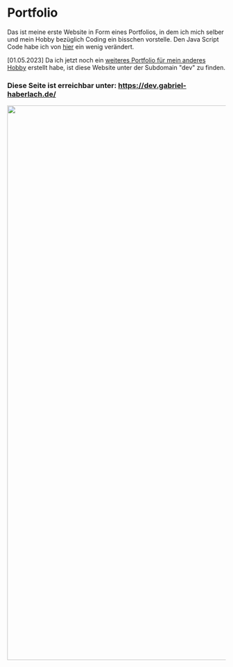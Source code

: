 # Portfolio

Das ist meine erste Website in Form eines Portfolios, in dem ich mich selber und mein Hobby bezüglich Coding ein bisschen vorstelle. Den Java Script Code 
habe ich von [hier](https://www.w3schools.com/howto/howto_js_tabs.asp) ein wenig verändert.

[01.05.2023] Da ich jetzt noch ein [weiteres Portfolio für mein anderes Hobby](https://github.com/github-gabriel/photography-portfolio) erstellt habe, ist diese Website unter der Subdomain "dev" zu finden.

### Diese Seite ist erreichbar unter: https://dev.gabriel-haberlach.de/

<image src="https://github.com/github-gabriel/dev-portfolio/assets/92476790/f3029feb-bb9c-4f2d-86fc-4ddb2d9590ca" width="1280"></image>
